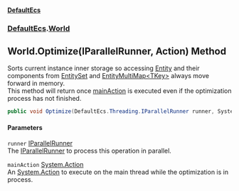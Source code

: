 #### [DefaultEcs](index.md 'index')
### [DefaultEcs](index.md#DefaultEcs 'DefaultEcs').[World](World.md 'DefaultEcs.World')
## World.Optimize(IParallelRunner, Action) Method
Sorts current instance inner storage so accessing [Entity](Entity.md 'DefaultEcs.Entity') and their components from [EntitySet](EntitySet.md 'DefaultEcs.EntitySet') and [EntityMultiMap&lt;TKey&gt;](EntityMultiMap_TKey_.md 'DefaultEcs.EntityMultiMap&lt;TKey&gt;') always move forward in memory.  
This method will return once [mainAction](World_Optimize(IParallelRunner_Action).md#DefaultEcs_World_Optimize(DefaultEcs_Threading_IParallelRunner_System_Action)_mainAction 'DefaultEcs.World.Optimize(DefaultEcs.Threading.IParallelRunner, System.Action).mainAction') is executed even if the optimization process has not finished.  
```csharp
public void Optimize(DefaultEcs.Threading.IParallelRunner runner, System.Action mainAction);
```
#### Parameters
<a name='DefaultEcs_World_Optimize(DefaultEcs_Threading_IParallelRunner_System_Action)_runner'></a>
`runner` [IParallelRunner](IParallelRunner.md 'DefaultEcs.Threading.IParallelRunner')  
The [IParallelRunner](IParallelRunner.md 'DefaultEcs.Threading.IParallelRunner') to process this operation in parallel.
  
<a name='DefaultEcs_World_Optimize(DefaultEcs_Threading_IParallelRunner_System_Action)_mainAction'></a>
`mainAction` [System.Action](https://docs.microsoft.com/en-us/dotnet/api/System.Action 'System.Action')  
An [System.Action](https://docs.microsoft.com/en-us/dotnet/api/System.Action 'System.Action') to execute on the main thread while the optimization is in process.
  
